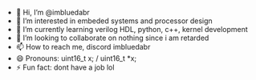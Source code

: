 - 👋 Hi, I’m @imbluedabr
- 👀 I’m interested in embeded systems and processor design
- 🌱 I’m currently learning verilog HDL, python, c++, kernel development
- 💞️ I’m looking to collaborate on nothing since i am retarded
- 📫 How to reach me, discord imbluedabr
- 😄 Pronouns: uint16_t x; / uint16_t *x;
- ⚡ Fun fact: dont have a job lol

<!---
ketamineismybenzin/ketamineismybenzin is a ✨ special ✨ repository because its `README.md` (this file) appears on your GitHub profile.
You can click the Preview link to take a look at your changes.
--->
